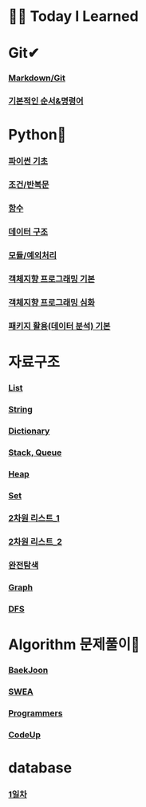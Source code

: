 # 👨‍💻 Today I Learned



# Git✔

### [Markdown/Git](./markdown)

### [기본적인 순서&명령어](./Git)



# Python💢

### [파이썬 기초](./python/python_1)

### [조건/반복문](./python/python_2)

### [함수](./python/python_3)

### [데이터 구조](./python/python_4)

### [모듈/예외처리](./python/python_5)

### [객체지향 프로그래밍 기본](./python/python_6)

### [객체지향 프로그래밍 심화](./python/python_7)

### [패키지 활용(데이터 분석) 기본](./python/python_8)




# 자료구조

### [List](./python/list)

### [String](./python/string)

### [Dictionary](./python/dict)

### [Stack, Queue](./python/Stack)

### [Heap](./python/Heap)

### [Set](./python/Set)

### [2차원 리스트_1](./python/2차원리스트_1)

### [2차원 리스트_2](./python/2차원리스트_2)

### [완전탐색](./python/완전탐색)

### [Graph](./python/Graph)

### [DFS](./python/DFS)



# Algorithm 문제풀이🤮

### [BaekJoon](./Judge/Baekjoon)

### [SWEA](./Judge/SWEA)

### [Programmers](./Judge/programmers)

### [CodeUp](./Judge/codeup)





# database

### [1일차](./database/1일차)
